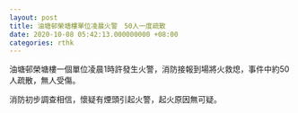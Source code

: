 ```yaml
---
layout: post
title: 油塘邨榮塘樓單位凌晨火警　50人一度疏散
date: 2020-10-08 05:42:13.000000000 +08:00
categories: rthk
---
```


油塘邨榮塘樓一個單位凌晨1時許發生火警，消防接報到場將火救熄，事件中約50人疏散，無人受傷。

消防初步調查相信，懷疑有煙頭引起火警，起火原因無可疑。
